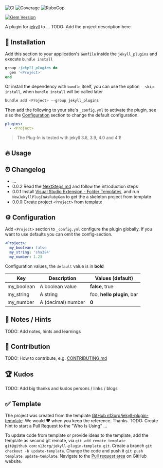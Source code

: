 # <Project>

![CI](https://github.com/n13org/<Project>/workflows/CI/badge.svg)
![Coverage](https://github.com/n13org/<Project>/workflows/Coverage/badge.svg)
![RuboCop](https://github.com/n13org/<Project>/workflows/RuboCop/badge.svg)

[![Gem Version](https://badge.fury.io/rb/<Project>.svg)](https://badge.fury.io/rb/<Project>)

A plugin for [jekyll][Jekyll Website] to ...
TODO: Add the project description here

## 🚀 Installation

Add this section to your application's `Gemfile` inside the `jekyll_plugins` and execute `bundle install`

```ruby
group :jekyll_plugins do
  gem '<Project>'
end
```

Or install the dependency with `bundle` itself, you can use the option `--skip-install`, when `bundle install` will be called later

```sh
bundle add <Project> --group jekyll_plugins 
```

Then add the following to your site's `_config.yml` to activate the plugin, see also the [Configuration](#%EF%B8%8F-configuration) section to change the default configuration. 

```yaml
plugins:
  - <Project>
```

> The Plug-In is tested with jekyll 3.8, 3.9, 4.0 and 4.1!

## 🔥 Usage

## ⏰ Changelog

* ...
* 0.0.2 Read the [NextSteps.md](NextSteps.md) and follow the introduction steps
* 0.0.1 Install [Visual Studio Extension - Folder Templates](https://marketplace.visualstudio.com/items?itemName=Huuums.vscode-fast-folder-structure), and run `NewJekyllPlugInAsRubyGem` to get the a skeleton project from template
* 0.0.0 Create project `<Project>` from [template][GitHub jekyll-plugin-template]

## ⚙️ Configuration

Add `<Project>` section to `_config.yml` configure the plugin globally. If you want to use defaults you can omit the config-section.

```yaml
<Project>:
  my_boolean: false
  my_string: 'sha384'
  my_number: 1.23
```

Configuration values, the `default` value is in **bold**

| Key | Description | Values (**default**) |
|-----|-------------|----------------------|
| my_boolean | A boolean value    | **false**, true |
| my_string  | A string           | foo, **hello plugin**, bar |
| my_number  | A (decimal) number | **0** |

## 📝 Notes / Hints

TODO: Add notes, hints and learnings

## 👋 Contribution

TODO: How to contribute, e.g. [CONTRIBUTING.md](CONTRIBUTING.md)

## 🏆 Kudos

TODO: Add big thanks and kudos persons / links / blogs

## ✅ Template

The project was created from the template [GitHub n13org/jekyll-plugin-template][GitHub jekyll-plugin-template]. We would ❤️ when you keep the reference. Thanks. TODO: Create hint to start a Pull Request to the "Who Is Using" ...

To update code from template or provide ideas to the template, add the template as second git remote, via `git add remote template git@github.com:n13org/jekyll-plugin-template.git`. Create a branch `git checkout -b update-template`. Change the code and push it `git push template update-template`. Navigate to the [Pull request area](https://github.com/n13org/jekyll-plugin-template/pulls) on GitHub website.

[GitHub jekyll-plugin-template]: https://github.com/n13org/jekyll-plugin-template
[Jekyll Website]: https://jekyllrb.com/
